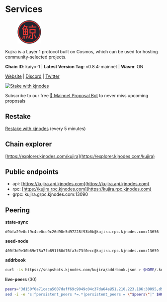# Services

<figure><img src="https://raw.githubusercontent.com/kj89/cosmos-images/main/logos/kujira.png" alt=""><figcaption></figcaption></figure>

Kujira is a Layer 1 protocol built on Cosmos, which can be used for  hosting community-selected projects.

**Chain ID**: kaiyo-1 | **Latest Version Tag**: v0.8.4-mainnet | **Wasm**: ON

[Website](https://kujira.app) | [Discord](https://discord.gg/teamkujira) | [Twitter](https://twitter.com/TeamKujira)

[![Stake with kjnodes](https://i.ibb.co/cr44Q8j/button-stake-with-kjnodes.png)](https://restake.app/kujira/kujiravaloper1tnuqj73jfn3724lqz34c27tuv80nv336sadqym)

Subscribe to our free [🤖 Mainnet Proposal Bot](https://t.me/kjnodes_proposal_bot) to never miss upcoming proposals

## Restake

[Restake with kjnodes](https://restake.app/kujira/kujiravaloper1tnuqj73jfn3724lqz34c27tuv80nv336sadqym) (every 5 minutes)
## Chain explorer
[https://explorer.kjnodes.com/kujira](https://explorer.kjnodes.com/kujira)

## Public endpoints

* api: [https://kujira.api.kjnodes.com](https://kujira.api.kjnodes.com)
* rpc: [https://kujira.rpc.kjnodes.com](https://kujira.rpc.kjnodes.com)
* grpc: kujira.grpc.kjnodes.com:13090

## Peering

**state-sync**

```text
d9bfa29e0cf9c4ce0cc9c26d98e5d97228f93b0b@kujira.rpc.kjnodes.com:13656
```

**seed-node**

```text
400f3d9e30b69e78a7fb891f60d76fa3c73f0ecc@kujira.rpc.kjnodes.com:13659
```

**addrbook**
```bash
curl -Ls https://snapshots.kjnodes.com/kujira/addrbook.json > $HOME/.kujira/config/addrbook.json
```

**live-peers** (30)
```bash
peers="3d150f6a71caca5607daff69c9049c04c37da64e@51.210.223.186:30095,d9bfa29e0cf9c4ce0cc9c26d98e5d97228f93b0b@65.109.88.38:13656,213dbb8301ce1c0f5662a9b723bd613f15e1dd4e@75.119.157.167:30656,4c54a10004045c74ae65e57de7ed7126d8481549@95.216.46.251:26656,897c55fb33076c9cecc56f6c04e2a3cbed195e7c@185.248.24.20:26796,b802fbfb83d6400639f17f2883f30a46ee6b05ad@51.210.223.185:32095,89757803f40da51678451735445ad40d5b15e059@169.155.45.187:26656,b29969a2384159db8f8052bc118066bd067157c4@85.215.105.19:15602,ecafd5cadaf3526a588550a7bc343ce2670c988d@185.16.39.231:26656,79ace78a1fb98876c7bcbf8ec54864b740aa76ff@65.108.128.201:11856,8d59c2958dfb2f852b201cbaa60743c771ce338b@147.135.45.32:26656,fa57c7c253be46ad9f696ee2f2c1d72cbc6a1591@146.59.52.135:31095,c62e0701155a690616fcd3a57fa2fda444840561@65.108.76.242:32095,ffac364ae5a9a730b49f02ba95b11878f76b7043@135.125.189.131:31095,9dc8a19299064e8d5a414a1fc25dd0d12d9871c8@138.201.16.240:30095,a9ed3a9256cbabe889b2989ad99a3e7e173c3ffe@108.165.178.242:26655,d6f2eee997d108d4fde5683e31d678427376dfce@77.68.27.75:26656,c8b74590ce04f0f7c32b1c668290e00ec7ec275e@148.113.8.63:11856,fa925ef53799d2cf30b317ac52759871909b151c@44.206.174.98:26656,7c26c34148779b1d0979eb069dbe354752a3644f@5.9.84.213:25656,01d708d4124f30700c05c97947ae10231d8755f7@95.217.197.100:26655,55d5419822feeab727b2be57e834534cbd91d6a4@65.108.69.91:26656,a76e18bffe05fb1332dcd4340fc6e2b482ed38fb@195.3.222.246:26656,28c1c1a9183abf671cb0a8f6965c67428854665c@65.108.72.156:36656,4a87e847c8fc15812e4d8ce57c43581ab0e7a4dd@95.214.55.100:26256,8362a432d50cc800618de6a76cc92d532baa8fa4@173.212.247.202:26656,cedf10f69de7d77b358964a1b802a15ad79a7c97@74.80.183.130:26655,338d79e24ce36a9580ce3e9fce8eeb84e0e6f17b@65.108.130.171:26656,23a26308cee3e027dbb1c8d8983251e4c5f620e4@40.77.125.160:26656,ff7a1787ea93a49ece2ee92f601a4c52951278c4@185.119.118.112:2000"
sed -i -e "s|^persistent_peers *=.*|persistent_peers = \"$peers\"|" $HOME/.kujira/config/config.toml
```
